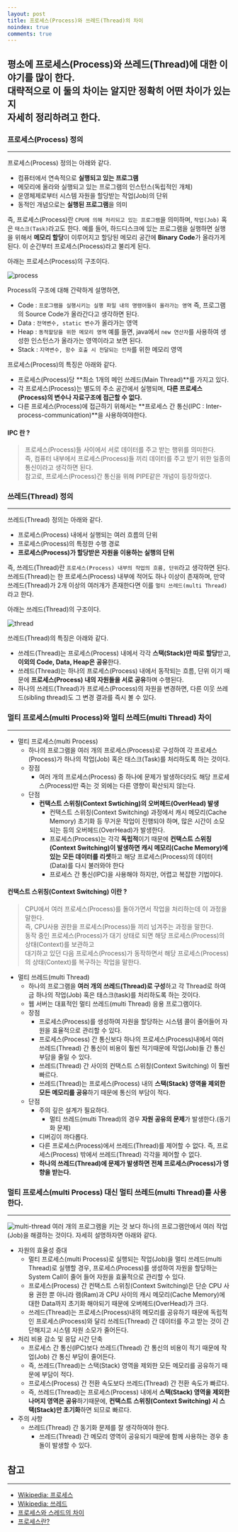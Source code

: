 ```yaml
---
layout: post
title: 프로세스(Process)와 쓰레드(Thread)의 차이
noindex: true
comments: true
---
```

평소에 프로세스(Process)와 쓰레드(Thread)에 대한 이야기를 많이 한다.<br>
대략적으로 이 둘의 차이는 알지만 정확히 어떤 차이가 있는지<br>
자세히 정리하려고 한다.
---

### 프로세스(Process) 정의
---
프로세스(Process) 정의는 아래와 같다.
- 컴퓨터에서 연속적으로 **실행되고 있는 프로그램**
- 메모리에 올라와 실행되고 있는 프로그램의 인스턴스(독립적인 개체)
- 운영체제로부터 시스템 자원을 할당받는 작업(Job)의 단위
- 동적인 개념으로는 **실행된 프로그램**을 의미

즉, 프로세스(Process)란 `CPU에 의해 처리되고 있는 프로그램`을 의미하며, `작업(Job)` 혹은 `태스크(Task)`라고도 한다.
예를 들어, 하드디스크에 있는 프로그램을 실행하면 실행을 위해서 **메모리 할당**이 이루어지고 할당된 메모리 공간에 **Binary Code**가 올라가게 된다.
이 순간부터 프로세스(Process)라고 불리게 된다.

아래는 프로세스(Process)의 구조이다.

![process](/assets/img/posts/process.png)

Process의 구조에 대해 간략하게 설명하면,
- Code : `프로그램을 실행시키는 실행 파일 내의 명령어들이 올라가는 영역` 즉, 프로그램의 Source Code가 올라간다고 생각하면 된다.
- Data : `전역변수, static 변수`가 올라가는 영역
- Heap : `동적할당을 위한 메모리 영역` 예를 들면, java에서 `new 연산자`를 사용하여 생성한 인스턴스가 올라가는 영역이라고 보면 된다.
- Stack : `지역변수, 함수 호출 시 전달되는 인자`를 위한 메모리 영역

프로세스(Process)의 특징은 아래와 같다.
- 프로세스(Process)당 **최소 1개의 메인 쓰레드(Main Thread)**를 가지고 있다.
- 각 프로세스(Process)는 별도의 주소 공간에서 실행되며, **다른 프로세스(Process)의 변수나 자료구조에 접근할 수 없다.**
- 다른 프로세스(Process)에 접근하기 위해서는 **프로세스 간 통신(IPC : Inter-process-communication)**을 사용하여야한다.

#### IPC 란 ? <br>
> 프로세스(Process)들 사이에서 서로 데이터를 주고 받는 행위를 의미한다.<br>
> 즉, 컴퓨터 내부에서 프로세스(Process)들 끼리 데이터를 주고 받기 위한 일종의 통신이라고 생각하면 된다.<br>
> 참고로, 프로세스(Process)간 통신을 위해 PIPE같은 개념이 등장하였다.



### 쓰레드(Thread) 정의
---
쓰레드(Thread) 정의는 아래와 같다.
- 프로세스(Process) 내에서 실행되는 여러 흐름의 단위
- 프로세스(Process)의 특정한 수행 경로
- **프로세스(Process)가 할당받은 자원을 이용하는 실행의 단위**

즉, 쓰레드(Thread)란 `프로세스(Process) 내부의 작업의 흐름, 단위`라고 생각하면 된다.
쓰레드(Thread)는 한 프로세스(Process) 내부에 적어도 하나 이상이 존재하며, 만약 쓰레드(Thread)가 2개 이상의 여러개가 존재한다면 이를 `멀티 쓰레드(multi Thread)`라고 한다.

아래는 쓰레드(Thread)의 구조이다.

![thread](/assets/img/posts/thread.png)

쓰레드(Thread)의 특징은 아래와 같다.
- 쓰레드(Thread)는 프로세스(Process) 내에서 각각 **스택(Stack)만 따로 할당**받고, **이외의 Code, Data, Heap은 공유**한다.
- 쓰레드(Thread)는 하나의 프로세스(Process) 내에서 동작되는 흐름, 단위 이기 때문에 **프로세스(Process) 내의 자원들을 서로 공유**하며 수행된다.
- 하나의 쓰레드(Thread)가 프로세스(Process)의 자원을 변경하면, 다른 이웃 쓰레드(sibling thread)도 그 변경 결과를 즉시 볼 수 있다.

### 멀티 프로세스(multi Process)와 멀티 쓰레드(multi Thread) 차이
---
- 멀티 프로세스(multi Process)
  - 하나의 프로그램을 여러 개의 프로세스(Process)로 구성하여 각 프로세스(Process)가 하나의 작업(Job) 혹은 태스크(Task)를 처리하도록 하는 것이다.
  - 장점
    - 여러 개의 프로세스(Process) 중 하나에 문제가 발생하더라도 해당 프로세스(Process)만 죽는 것 외에는 다른 영향이 확산되지 않는다.
  - 단점
    - **컨택스트 스위칭(Context Swtiching)의 오버헤드(OverHead) 발생**
      - 컨택스트 스위칭(Context Switching) 과정에서 캐시 메모리(Cache Memory) 초기화 등 무거운 작업이 진행되야 하며, 많은 시간이 소모 되는 등의 오버헤드(OverHead)가 발생한다.
      - 프로세스(Process)는 각각 **독립적**이기 때문에 **컨택스트 스위칭(Context Switching)이 발생하면 캐시 메모리(Cache Memory)에 있는 모든 데이터를 리셋**하고 해당 프로세스(Process)의 데이터(Data)를 다시 불러와야 한다
      - 프로세스 간 통신(IPC)을 사용해야 하지만, 어렵고 복잡한 기법이다.

#### 컨택스트 스위칭(Context Switching) 이란 ? <br>
> CPU에서 여러 프로세스(Process)를 돌아가면서 작업을 처리하는데 이 과정을 말한다.<br>
> 즉, CPU사용 권한을 프로세스(Process)들 끼리 넘겨주는 과정을 말한다.<br>
> 동작 중인 프로세스(Process)가 대기 상태로 되면 해당 프로세스(Process)의 상태(Context)를 보관하고<br>
> 대기하고 있던 다음 프로세스(Process)가 동작하면서 해당 프로세스(Process)의 상태(Context)를 복구하는 작업을 말한다.

- 멀티 쓰레드(multi Thread)
  - 하나의 프로그램을 **여러 개의 쓰레드(Thread)로 구성**하고 각 Thread로 하여금 하나의 작업(Job) 혹은 태스크(task)를 처리하도록 하는 것이다.
  - 웹 서버는 대표적인 멀티 쓰레드(multi Thread) 응용 프로그램이다.
  - 장점
    - 프로세스(Process)를 생성하여 자원을 할당하는 시스템 콜이 줄어들어 자원을 효율적으로 관리할 수 있다.
    - 프로세스(Process) 간 통신보다 하나의 프로세스(Process)내에서 여러 쓰레드(Thread) 간 통신이 비용이 훨씬 적기때문에 작업(Job)들 간 통신 부담을 줄일 수 있다.
    - 쓰레드(Thread) 간 사이의 컨택스트 스위칭(Context Switching) 이 훨씬 빠르다.
    - 쓰레드(Thread)는 프로세스(Process) 내의 **스택(Stack) 영역을 제외한 모든 메모리를 공유**하기 때문에 통신의 부담이 적다.
  - 단점
    - 주의 깊은 설계가 필요하다.
      - 멀티 쓰레드(multi Thread)의 경우 **자원 공유의 문제**가 발생한다.(동기화 문제)
    - 디버깅이 까다롭다.
    - 다른 프로세스(Process)에서 쓰레드(Thread)를 제어할 수 없다. 즉, 프로세스(Process) 밖에서 쓰레드(Thread) 각각을 제어할 수 없다.
    - **하나의 쓰레드(Thread)에 문제가 발생하면 전체 프로세스(Process)가 영향을 받는다.**

### 멀티 프로세스(multi Process) 대신 멀티 쓰레드(multi Thread)를 사용한다.
---
![multi-thread](/assets/img/posts/multi-thread.png)
여러 개의 프로그램을 키는 것 보다 하나의 프로그램안에서 여러 작업(Job)을 해결하는 것이다.
자세히 설명하자면 아래와 같다.
- 자원의 효율성 증대
  - 멀티 프로세스(multi Process)로 실행되는 작업(Job)을 멀티 쓰레드(multi Thread)로 실행할 경우, 프로세스(Process)를 생성하여 자원을 할당하는 System Call이 줄어 들어 자원을 효율적으로 관리할 수 있다. 
  - 프로세스(Process) 간 컨택스트 스위칭(Context Switching)은 단순 CPU 사용 권한 뿐 아니라 램(Ram)과 CPU 사이의 캐시 메모리(Cache Memory)에 대한 Data까지 초기화 해야되기 때문에 오버헤드(OverHead)가 크다.
  - 쓰레드(Thread)는 프로세스(Process)내의 메모리를 공유하기 때문에 독립적인 프로세스(Process)와 달리 쓰레드(Thread) 간 데이터를 주고 받는 것이 간단해지고 시스템 자원 소모가 줄어든다.
- 처리 비용 감소 및 응답 시간 단축
  - 프로세스 간 통신(IPC)보다 쓰레드(Thread) 간 통신의 비용이 적기 때문에 작업(Job) 간 통신 부담이 줄어든다.
  - 즉, 쓰레드(Thread)는 스택(Stack) 영역을 제외한 모든 메모리를 공유하기 때문에 부담이 적다.
  - 프로세스(Process) 간 전환 속도보다 쓰레드(Thread) 간 전환 속도가 빠르다.
  - 즉, 쓰레드(Thread)는 프로세스(Process) 내에서 **스택(Stack) 영역을 제외한 나머지 영역은 공유**하기때문에, 
  **컨택스트 스위칭(Context Switching) 시 스택(Stack)만 초기화**하면 되므로 빠르다.
- 주의 사항
  - 쓰레드(Thread) 간 동기화 문제를 잘 생각하여야 한다.
    - 쓰레드(Thread) 간 메모리 영역이 공유되기 때문에 함께 사용하는 경우 충돌이 발생할 수 있다.

## 참고
---
- [Wikipedia: 프로세스](https://ko.wikipedia.org/wiki/%ED%94%84%EB%A1%9C%EC%84%B8%EC%8A%A4)
- [Wikipedia: 쓰레드](https://ko.wikipedia.org/wiki/%EC%8A%A4%EB%A0%88%EB%93%9C_(%EC%BB%B4%ED%93%A8%ED%8C%85))
- [프로세스와 스레드의 차이](https://gmlwjd9405.github.io/2018/09/14/process-vs-thread.html)
- [프로세스란?](https://blockdmask.tistory.com/22)



